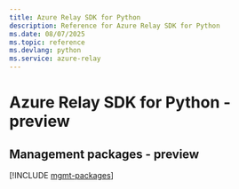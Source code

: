 ```yaml
---
title: Azure Relay SDK for Python
description: Reference for Azure Relay SDK for Python
ms.date: 08/07/2025
ms.topic: reference
ms.devlang: python
ms.service: azure-relay
---
```

# Azure Relay SDK for Python - preview

## Management packages - preview
[!INCLUDE [mgmt-packages](relay-mgmt-index.md)]